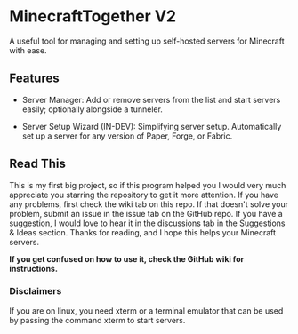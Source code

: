 # MinecraftTogether V2

A useful tool for managing and setting up self-hosted servers for Minecraft with ease.

## Features

- Server Manager: Add or remove servers from the list and start servers easily; optionally alongside a tunneler.

- Server Setup Wizard (IN-DEV): Simplifying server setup. Automatically set up a server for any version of Paper, Forge, or Fabric.

## Read This

This is my first big project, so if this program helped you I would very much appreciate you starring the repository to get it more attention. If you have any problems, first check the wiki tab on this repo. If that doesn't solve your problem, submit an issue in the issue tab on the GitHub repo. If you have a suggestion, I would love to hear it in the discussions tab in the Suggestions & Ideas section. Thanks for reading, and I hope this helps your Minecraft servers.

**If you get confused on how to use it, check the GitHub wiki for instructions.**

### Disclaimers

If you are on linux, you need xterm or a terminal emulator that can be used by passing the command xterm to start servers.
